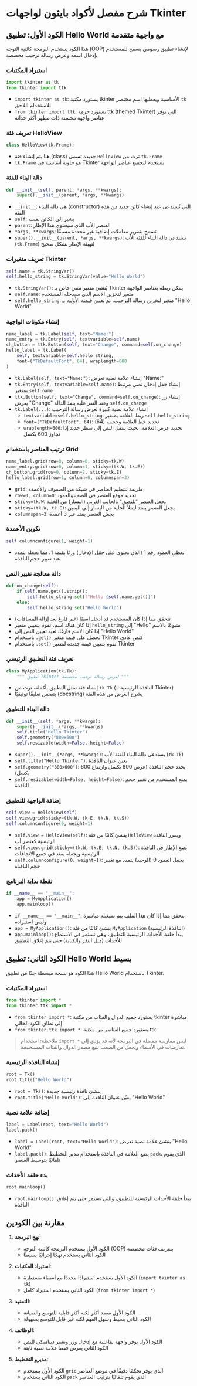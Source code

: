 # شرح مفصل لأكواد بايثون لواجهات Tkinter

## الكود الأول: تطبيق Hello World مع واجهة متقدمة

هذا الكود يستخدم البرمجة كائنية التوجه (OOP) لإنشاء تطبيق رسومي يسمح للمستخدم بإدخال اسمه وعرض رسالة ترحيب مخصصة.

### استيراد المكتبات

```python
import tkinter as tk
from tkinter import ttk
```

- `import tkinter as tk`: يستورد مكتبة tkinter الأساسية ويعطيها اسم مختصر `tk` للاستخدام اللاحق
- `from tkinter import ttk`: يستورد حزمة ttk (themed Tkinter) التي توفر عناصر واجهة محسنة ذات مظهر أكثر حداثة

### تعريف فئة HelloView

```python
class HelloView(tk.Frame):
```

- هنا يتم إنشاء فئة (class) جديدة تسمى `HelloView` ترث من `tk.Frame`
- `tk.Frame` هو حاوية أساسية في Tkinter تستخدم لتجميع عناصر الواجهة

### دالة البناء للفئة

```python
def __init__(self, parent, *args, **kwargs):
    super().__init__(parent, *args, **kwargs)
```

- `__init__`: هي دالة البناء (constructor) التي تُستدعى عند إنشاء كائن جديد من هذه الفئة
- `self`: يشير إلى الكائن نفسه
- `parent`: العنصر الأب الذي سيحتوي هذا الإطار
- `*args, **kwargs`: تسمح بتمرير معاملات إضافية غير محددة مسبقًا
- `super().__init__(parent, *args, **kwargs)`: يستدعي دالة البناء للفئة الأب (`tk.Frame`) لتهيئة الإطار بشكل صحيح

### تعريف متغيرات Tkinter

```python
self.name = tk.StringVar()
self.hello_string = tk.StringVar(value="Hello World")
```

- `tk.StringVar()`: يُنشئ متغير نصي خاص بـ Tkinter يمكن ربطه بعناصر الواجهة
- `self.name`: متغير لتخزين الاسم الذي سيدخله المستخدم
- `self.hello_string`: متغير لتخزين رسالة الترحيب، تم تعيين قيمته الأولية بـ "Hello World"

### إنشاء مكونات الواجهة

```python
name_label = tk.Label(self, text="Name:")
name_entry = tk.Entry(self, textvariable=self.name)
ch_button = ttk.Button(self, text="Change", command=self.on_change)
hello_label = tk.Label(
    self, textvariable=self.hello_string, 
    font=("TkDefaultFont", 64), wraplength=600
)
```

- `tk.Label(self, text="Name:")`: إنشاء علامة نصية تعرض "Name:"
- `tk.Entry(self, textvariable=self.name)`: إنشاء حقل إدخال نصي مرتبط بمتغير `self.name`
- `ttk.Button(self, text="Change", command=self.on_change)`: إنشاء زر يعرض "Change" وعند النقر عليه ينفذ الدالة `self.on_change`
- `tk.Label(...)`: إنشاء علامة نصية كبيرة لعرض رسالة الترحيب
  - `textvariable=self.hello_string`: ربط العلامة بمتغير `self.hello_string`
  - `font=("TkDefaultFont", 64)`: تحديد خط العلامة وحجمه (64)
  - `wraplength=600`: تحديد عرض العلامة، بحيث ينتقل النص إلى سطر جديد إذا تجاوز 600 بكسل

### ترتيب العناصر باستخدام Grid

```python
name_label.grid(row=0, column=0, sticky=tk.W)
name_entry.grid(row=0, column=1, sticky=(tk.W, tk.E))
ch_button.grid(row=0, column=2, sticky=tk.E)
hello_label.grid(row=1, column=0, columnspan=3)
```

- `grid`: طريقة لتنظيم العناصر في شبكة من الصفوف والأعمدة
- `row=0, column=0`: تحديد موقع العنصر في الصف والعمود
- `sticky=tk.W`: يجعل العنصر "يلتصق" بالجانب الغربي (اليسار) من الخلية
- `sticky=(tk.W, tk.E)`: يجعل العنصر يمتد ليملأ الخلية من اليسار إلى اليمين
- `columnspan=3`: يجعل العنصر يمتد عبر 3 أعمدة

### تكوين الأعمدة

```python
self.columnconfigure(1, weight=1)
```

- يعطي العمود رقم 1 (الذي يحتوي على حقل الإدخال) وزنًا بقيمة 1، مما يجعله يتمدد عند تغيير حجم النافذة

### دالة معالجة تغيير النص

```python
def on_change(self):
    if self.name.get().strip():
        self.hello_string.set(f"Hello {self.name.get()}")
    else:
        self.hello_string.set("Hello World")
```

- تتحقق مما إذا كان المستخدم قد أدخل اسمًا (غير فارغ بعد إزالة المسافات)
- إذا كان هناك اسم، تقوم بتعيين متغير `hello_string` إلى "Hello" متبوعًا بالاسم
- إذا كان الاسم فارغًا، تعيد تعيين النص إلى "Hello World"
- باستخدام `.get()` نحصل على قيمة متغير Tkinter كنص عادي
- باستخدام `.set()` نقوم بتعيين قيمة جديدة لمتغير Tkinter

### تعريف فئة التطبيق الرئيسي

```python
class MyApplication(tk.Tk):
    """ تطبيق Tkinter لعرض رسالة ترحيب مخصصة """
```

- إنشاء فئة تمثل التطبيق بأكمله، ترث من `tk.Tk` (النافذة الرئيسية لـ Tkinter)
- يتضمن تعليقًا توثيقيًا (docstring) يشرح الغرض من هذه الفئة

### دالة البناء للتطبيق

```python
def __init__(self, *args, **kwargs):
    super().__init__(*args, **kwargs)
    self.title("Hello Tkinter")
    self.geometry("800x600")
    self.resizable(width=False, height=False)
```

- `super().__init__(*args, **kwargs)`: يستدعي دالة البناء للفئة الأب (`tk.Tk`)
- `self.title("Hello Tkinter")`: يعين عنوان النافذة
- `self.geometry("800x600")`: يحدد حجم النافذة (عرض 800 بكسل وارتفاع 600 بكسل)
- `self.resizable(width=False, height=False)`: يمنع المستخدم من تغيير حجم النافذة

### إضافة الواجهة للتطبيق

```python
self.view = HelloView(self)
self.view.grid(sticky=(tk.W, tk.E, tk.N, tk.S))
self.columnconfigure(0, weight=1)
```

- `self.view = HelloView(self)`: ينشئ كائنًا من فئة `HelloView` ويمرر النافذة الرئيسية كعنصر أب
- `self.view.grid(sticky=(tk.W, tk.E, tk.N, tk.S))`: يضع الإطار في النافذة الرئيسية ويجعله يمتد في جميع الاتجاهات
- `self.columnconfigure(0, weight=1)`: يجعل العمود 0 (الوحيد) يتمدد مع تغيير حجم النافذة

### نقطة بداية البرنامج

```python
if __name__ == "__main__":
    app = MyApplication()
    app.mainloop()
```

- `if __name__ == "__main__"`: يتحقق مما إذا كان هذا الملف يتم تشغيله مباشرة وليس استيراده
- `app = MyApplication()`: ينشئ كائنًا من فئة `MyApplication` (النافذة الرئيسية)
- `app.mainloop()`: يبدأ حلقة الأحداث الرئيسية للتطبيق، وهي تستمر في الاستماع للأحداث (مثل النقر والكتابة) حتى يتم إغلاق التطبيق

## الكود الثاني: تطبيق Hello World بسيط

هذا الكود هو نسخة مبسطة جدًا من تطبيق Hello World باستخدام Tkinter.

### استيراد المكتبات

```python
from tkinter import *
from tkinter.ttk import *
```

- `from tkinter import *`: يستورد جميع الدوال والفئات من مكتبة tkinter مباشرة إلى نطاق الكود الحالي
- `from tkinter.ttk import *`: يستورد جميع العناصر من مكتبة ttk

> ملاحظة: استخدام `import *` ليس ممارسة مفضلة في البرمجة لأنه قد يؤدي إلى تعارضات في الأسماء ويجعل من الصعب تتبع مصدر الدوال والفئات المستخدمة.

### إنشاء النافذة الرئيسية

```python
root = Tk()
root.title("Hello World")
```

- `root = Tk()`: ينشئ نافذة رئيسية جديدة
- `root.title("Hello World")`: يعيّن عنوان النافذة إلى "Hello World"

### إضافة علامة نصية

```python
label = Label(root, text="Hello World")
label.pack()
```

- `label = Label(root, text="Hello World")`: ينشئ علامة نصية تعرض "Hello World"
- `label.pack()`: يضع العلامة في النافذة باستخدام مدير التخطيط `pack`، الذي يقوم تلقائيًا بتوسيط العنصر

### بدء حلقة الأحداث

```python
root.mainloop()
```

- `root.mainloop()`: يبدأ حلقة الأحداث الرئيسية للتطبيق، والتي تستمر حتى يتم إغلاق النافذة

## مقارنة بين الكودين

1. **نهج البرمجة**:
   - الكود الأول يستخدم البرمجة كائنية التوجه (OOP) بتعريف فئات مخصصة
   - الكود الثاني يستخدم نهجًا إجرائيًا بسيطًا

2. **استيراد المكتبات**:
   - الكود الأول يستخدم استيرادًا محددًا مع أسماء مستعارة (`import tkinter as tk`)
   - الكود الثاني يستخدم استيراد كامل (`from tkinter import *`)

3. **التعقيد**:
   - الكود الأول معقد أكثر لكنه أكثر قابلية للتوسع والصيانة
   - الكود الثاني بسيط وسهل الفهم لكنه غير قابل للتوسع بسهولة

4. **الوظائف**:
   - الكود الأول يوفر واجهة تفاعلية مع إدخال وزر وتغيير ديناميكي للنص
   - الكود الثاني يعرض فقط علامة نصية ثابتة

5. **مديرو التخطيط**:
   - الكود الأول يستخدم `grid` الذي يوفر تحكمًا دقيقًا في موضع العناصر
   - الكود الثاني يستخدم `pack` الذي يقوم تلقائيًا بترتيب العناصر
